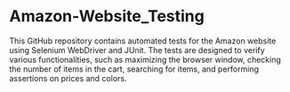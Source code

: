 # Amazon-Website_Testing
This GitHub repository contains automated tests for the Amazon website using Selenium WebDriver and JUnit. The tests are designed to verify various functionalities, such as maximizing the browser window, checking the number of items in the cart, searching for items, and performing assertions on prices and colors.
